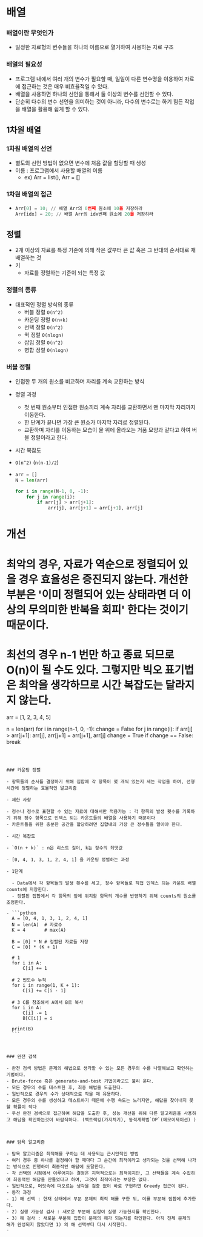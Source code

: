 # 배열



### 배열이란 무엇인가

- 일정한 자료형의 변수들을 하나의 이름으로 열거하여 사용하는 자료 구조



### 배열의 필요성

- 프로그램 내에서 여러 개의 변수가 필요할 때, 일일이 다른 변수명을 이용하여 자료에 접근하는 것은 매우 비효율적일 수 있다.
- 배열을 사용하면 하나의 선언을 통해서 둘 이상의 변수를 선언할 수 있다.
- 단순히 다수의 변수 선언을 의미하는 것이 아니라, 다수의 변수로는 하기 힘든 작업을 배열을 활용해 쉽게 할 수 있다. 





## 1차원 배열



### 1차원 배열의 선언

- 별도의 선언 방법이 없으면 변수에 처음 값을 할당할 때 생성
- 이름 : 프로그램에서 사용할 배열의 이름
  - ex) Arr = list(),  Arr = []



### 1차원 배열의 접근

- ```python
  Arr[0] = 10; // 배열 Arr의 0번째 원소에 10을 저장하라
  Arr[idx] = 20; // 배열 Arr의 idx번째 원소에 20을 저장하라
  ```





## 정렬

- 2개 이상의 자료를 특정 기준에 의해 작은 값부터 큰 값 혹은 그 반대의 순서대로 재배열하는 것
- 키
  - 자료를 정렬하는 기준이 되는 특정 값



### 정렬의 종류

- 대표적인 정렬 방식의 종류
  - 버블 정렬 `O(n^2)`
  - 카운팅 정렬 `O(n+k)`
  - 선택 정렬 `O(n^2)`
  - 퀵 정렬 `O(nlogn)`
  - 삽입 정렬 `O(n^2)`
  - 병합 정렬 `O(nlogn)`



### 버블 정렬 

- 인접한 두 개의 원소를 비교하며 자리를 계속 교환하는 방식
- 정렬 과정
  - 첫 번째 원소부터 인접한 원소끼리 계속 자리를 교환하면서 맨 마지막 자리까지 이동한다.
  - 한 단계가 끝나면 가장 큰 원소가 마지막 자리로 정렬된다.
  - 교환하며 자리를 이동하는 모습이 물 위에 올라오는 거품 모양과 같다고 하여 버블 정렬이라고 한다.
- 시간 복잡도 
  
- `O(n^2)` (`n(n-1)/2`)
  
- ```python
  arr = []
  N = len(arr)
  
  for i in range(N-1, 0, -1):
      for j in range(i):
          if arr[j] > arr[j+1]:
              arr[j], arr[j+1] = arr[j+1], arr[j]
  
  
# 개선
  # 최악의 경우, 자료가 역순으로 정렬되어 있을 경우 효율성은 증진되지 않는다. 개선한 부분은 '이미 정렬되어 있는 상태라면 더 이상의 무의미한 반복을 회피' 한다는 것이기 때문이다.
  # 최선의 경우 n-1 번만 하고 종료 되므로 O(n)이 될 수도 있다. 그렇지만 빅오 표기법은 최악을 생각하므로 시간 복잡도는 달라지지 않는다.
  arr = [1, 2, 3, 4, 5]
  
  n = len(arr)
  for i in range(n-1, 0, -1):
      change = False
      for j in range(i):
          if arr[j] > arr[j+1]:
              arr[j], arr[j+1] = arr[j+1], arr[j]
              change = True
      if change == False:
          break
  ```
  
  

### 카운팅 정렬

- 항목들의 순서를 결정하기 위해 집합에 각 항목이 몇 개씩 있는지 세는 작업을 하여, 선형 시간에 정렬하는 효율적인 알고리즘

- 제한 사항

  - 정수나 정수로 표현할 수 있는 자료에 대해서만 적용가능 : 각 항목의 발생 횟수를 기록하기 위해 정수 항목으로 인덱스 되는 카운트들의 배열을 사용하기 때문이다
  - 카운트들을 위한 충분한 공간을 할당하려면 집합내의 가장 큰 정수들을 알아야 한다.

- 시간 복잡도

  - `O(n + k)` : n은 리스트 길이, k는 정수의 최댓값

- [0, 4, 1, 3, 1, 2, 4, 1] 을 카운팅 정렬하는 과정

  - 1단계

    - Data에서 각 항목들의 발생 횟수를 세고, 정수 항목들로 직접 인덱스 되는 카운트 배열 counts에 저장한다.
    - 정렬된 집합에서 각 항목의 앞에 위치할 항목의 개수를 반영하기 위해 counts의 원소를 조정한다.

  - ```python
    A = [0, 4, 1, 3, 1, 2, 4, 1]
    N = len(A)	# 자료수
    K = 4 		# max(A)
    
    B = [0] * N # 정렬된 자료들 저장
    C = [0] * (K + 1)
    
    # 1
    for i in A:
        C[i] += 1
        
    # 2 빈도수 누적    
    for i in range(1, K + 1):
        C[i] += C[i - 1]
    
    # 3 C를 참조해서 A에서 B로 복사    
    for i in A:
        C[i] -= 1
        B[C[i]] = i
    
    print(B)
    ```



### 완전 검색

- 완전 검색 방법은 문제의 해법으로 생각할 수 있는 모든 경우의 수를 나열해보고 확인하는 기법이다.
- Brute-force 혹은 generate-and-test 기법이라고도 불리 운다.
- 모든 경우의 수를 테스트한 후, 최종 해법을 도출한다.
- 일반적으로 경우의 수가 상대적으로 작을 때 유용하다.
- 모든 경우의 수를 생성하고 테스트하기 때문에 수행 속도는 느리지만, 해답을 찾아내지 못할 확률이 작다
- 우선 완전 검색으로 접근하여 해답을 도출한 후, 성능 개선을 위해 다른 알고리즘을 사용하고 해답을 확인하는것이 바람직하다. (백트랙킹(가지치기), 동적계획법`DP`(메모이제이션) )



### 탐욕 알고리즘

- 탐욕 알고리즘은 최적해를 구하는 데 사용되는 근시안적인 방법
- 여러 경우 중 하나를 결정해야 할 때마다 그 순간에 최적이라고 생각되는 것을 선택해 나가는 방식으로 진행하여 최종적인 해답에 도달한다.
- 각 선택의 시점에서 이루어지는 결정은 지역적으로는 최적이지만, 그 선택들을 계속 수집하여 최종적인 해답을 만들었다고 하여, 그것이 최적이라는 보장은 없다.
- 일반적으로, 머릿속에 떠오르는 생각을 검증 없이 바로 구현하면 Greedy 접근이 된다.
- 동작 과정
  - 1) 해 선택 : 현재 상태에서 부분 문제의 최적 해를 구한 뒤, 이를 부분해 집합에 추가한다.
  - 2) 실행 가능성 검사 : 새로운 부분해 집합이 실행 가능한지를 확인한다.
  - 3) 해 검사 : 새로운 부분해 집합이 문제의 해가 되는지를 확인한다. 아직 전체 문제의 해가 완성되지 않았다면 1) 의 해 선택부터 다시 시작한다.
- 

